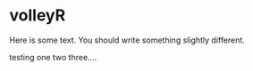 # volleyR

Here is some text. You should write something slightly different.

testing one two three....

